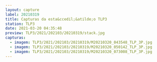 ```yaml
---
layout: capture
label: 20210319
title: Capturas da esta&ccedil;&atilde;o TLP3
station: TLP3
date: 2021-03-20 04:35:48
preview: TLP3/2021/202103/20210319/stack.jpg
capturas:
  - imagem: TLP3/2021/202103/20210319/M20210320_043548_TLP_3P.jpg
  - imagem: TLP3/2021/202103/20210319/M20210320_050142_TLP_3P.jpg
  - imagem: TLP3/2021/202103/20210319/M20210320_073008_TLP_3P.jpg
---
```

